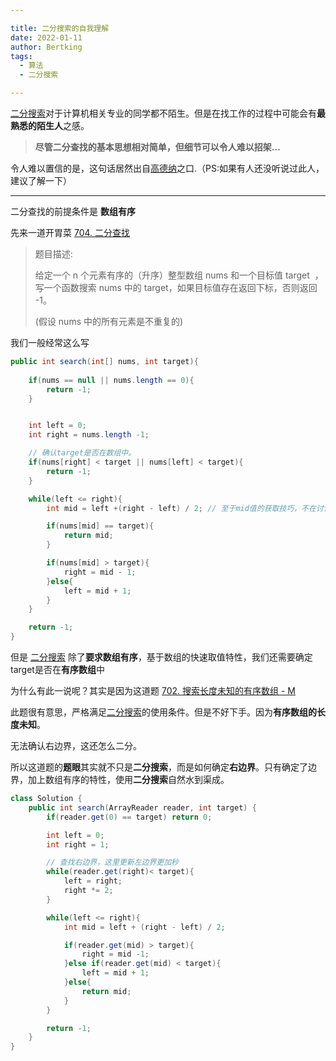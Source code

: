 ```yaml
---

title: 二分搜索的自我理解
date: 2022-01-11
author: Bertking
tags:
  - 算法
  - 二分搜索

---
```


[二分搜索](https://zh.wikipedia.org/wiki/%E4%BA%8C%E5%88%86%E6%90%9C%E5%B0%8B%E6%BC%94%E7%AE%97%E6%B3%95)对于计算机相关专业的同学都不陌生。但是在找工作的过程中可能会有**最熟悉的陌生人**之感。

> **尽管二分查找的基本思想相对简单，但细节可以令人难以招架...** 

令人难以置信的是，这句话居然出自[高德纳](https://zh.wikipedia.org/wiki/%E9%AB%98%E5%BE%B7%E7%BA%B3)之口.（PS:如果有人还没听说过此人，建议了解一下）

---

二分查找的前提条件是 **数组有序**


先来一道开胃菜 [704. 二分查找](https://leetcode-cn.com/problems/binary-search/)

> 题目描述:
>
>给定一个 n 个元素有序的（升序）整型数组 nums 和一个目标值 target  ，写一个函数搜索 nums 中的 target，如果目标值存在返回下标，否则返回 -1。
>
> (假设 nums 中的所有元素是不重复的)


我们一般经常这么写
```java
public int search(int[] nums, int target){
    
    if(nums == null || nums.length == 0){
        return -1;
    }


    int left = 0;
    int right = nums.length -1;

    // 确认target是否在数组中。
    if(nums[right] < target || nums[left] < target){
        return -1;
    }

    while(left <= right){
        int mid = left +(right - left) / 2; // 至于mid值的获取技巧，不在讨论范围之内

        if(nums[mid] == target){
            return mid;
        }

        if(nums[mid] > target){
            right = mid - 1;
        }else{
            left = mid + 1;
        }
    }

    return -1;
}
```

但是 [二分搜索](https://zh.wikipedia.org/wiki/%E4%BA%8C%E5%88%86%E6%90%9C%E5%B0%8B%E6%BC%94%E7%AE%97%E6%B3%95) 除了**要求数组有序**，基于数组的快速取值特性，我们还需要确定target是否在**有序数组**中

为什么有此一说呢？其实是因为这道题 [702. 搜索长度未知的有序数组 - M](https://leetcode-cn.com/problems/search-in-a-sorted-array-of-unknown-size/)

此题很有意思，严格满足[二分搜索](https://zh.wikipedia.org/wiki/%E4%BA%8C%E5%88%86%E6%90%9C%E5%B0%8B%E6%BC%94%E7%AE%97%E6%B3%95)的使用条件。但是不好下手。因为**有序数组的长度未知**。

无法确认右边界，这还怎么二分。

所以这道题的**题眼**其实就不只是**二分搜索**，而是如何确定**右边界**。只有确定了边界，加上数组有序的特性，使用**二分搜索**自然水到渠成。

```java
class Solution {
    public int search(ArrayReader reader, int target) {
        if(reader.get(0) == target) return 0;

        int left = 0;
        int right = 1;

        // 查找右边界，这里更新左边界更加秒
        while(reader.get(right)< target){
            left = right;
            right *= 2;
        }

        while(left <= right){
            int mid = left + (right - left) / 2;

            if(reader.get(mid) > target){
                right = mid -1;
            }else if(reader.get(mid) < target){
                left = mid + 1;
            }else{
                return mid;
            }
        }

        return -1;
    }
}
```